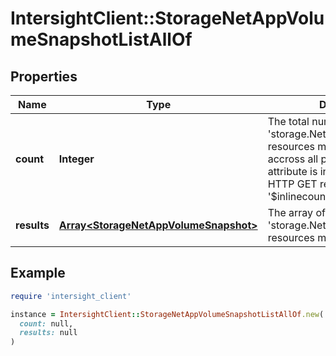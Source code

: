 # IntersightClient::StorageNetAppVolumeSnapshotListAllOf

## Properties

| Name | Type | Description | Notes |
| ---- | ---- | ----------- | ----- |
| **count** | **Integer** | The total number of &#39;storage.NetAppVolumeSnapshot&#39; resources matching the request, accross all pages. The &#39;Count&#39; attribute is included when the HTTP GET request includes the &#39;$inlinecount&#39; parameter. | [optional] |
| **results** | [**Array&lt;StorageNetAppVolumeSnapshot&gt;**](StorageNetAppVolumeSnapshot.md) | The array of &#39;storage.NetAppVolumeSnapshot&#39; resources matching the request. | [optional] |

## Example

```ruby
require 'intersight_client'

instance = IntersightClient::StorageNetAppVolumeSnapshotListAllOf.new(
  count: null,
  results: null
)
```

